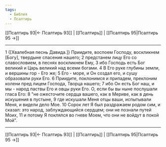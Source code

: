 ```yaml
---
tags:
  - Библия
  - Псалтирь
---
```

[[Псалтирь 93|← Псалтирь 93]] | [[Псалтирь]] | [[Псалтирь 95|Псалтирь 95 →]]

---
1 {[Хвалебная песнь Давида.]} Приидите, воспоем Господу, воскликнем [Богу], твердыне спасения нашего;
2 предстанем лицу Его со славословием, в песнях воскликнем Ему,
3 ибо Господь есть Бог великий и Царь великий над всеми богами.
4 В Его руке глубины земли, и вершины гор - Его же;
5 Его - море, и Он создал его, и сушу образовали руки Его.
6 Приидите, поклонимся и припадем, преклоним колени пред лицем Господа, Творца нашего;
7 ибо Он есть Бог наш, и мы - народ паствы Его и овцы руки Его. О, если бы вы ныне послушали гласа Его:
8 "не ожесточите сердца вашего, как в Мериве, как в день искушения в пустыне,
9 где искушали Меня отцы ваши, испытывали Меня, и видели дело Мое.
10 Сорок лет Я был раздражаем родом сим, и сказал: это народ, заблуждающийся сердцем; они не познали путей Моих,
11 и потому Я поклялся во гневе Моем, что они не войдут в покой Мой".

---
[[Псалтирь 93|← Псалтирь 93]] | [[Псалтирь]] | [[Псалтирь 95|Псалтирь 95 →]]